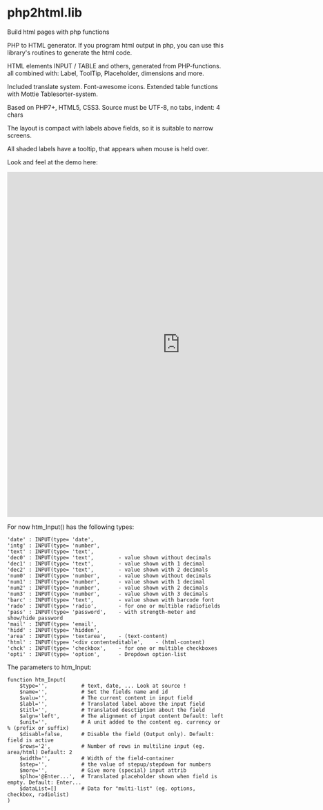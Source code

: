 # php2html.lib
Build html pages with php functions

PHP to HTML generator.
If you program html output in php, you can use this library's routines to generate the html code.
	
HTML elements INPUT / TABLE and others, generated from PHP-functions.
all combined with: Label, ToolTip, Placeholder, dimensions and more.

Included translate system. Font-awesome icons.
Extended table functions with Mottie Tablesorter-system.
	
Based on PHP7+, HTML5, CSS3.
Source must be UTF-8, no tabs, indent: 4 chars

The layout is compact with labels above fields, so it is suitable to narrow screens.

All shaded labels have a tooltip, that appears when mouse is held over.

Look and feel at the demo here:

<iframe width="800px" height="800px" seamless frameborder="0" src="https://1331.dscloud.me/saldi-e/Proj1/Demo.page.php" > </iframe> 



For now htm_Input() has the following types:

	'date' : INPUT(type= 'date',
	'intg' : INPUT(type= 'number',
	'text' : INPUT(type= 'text',
	'dec0' : INPUT(type= 'text',		- value shown without decimals
	'dec1' : INPUT(type= 'text',		- value shown with 1 decimal
	'dec2' : INPUT(type= 'text',		- value shown with 2 decimals
	'num0' : INPUT(type= 'number',		- value shown without decimals
	'num1' : INPUT(type= 'number',  	- value shown with 1 decimal
	'num2' : INPUT(type= 'number',  	- value shown with 2 decimals
	'num3' : INPUT(type= 'number',		- value shown with 3 decimals
	'barc' : INPUT(type= 'text',		- value shown with barcode font
	'rado' : INPUT(type= 'radio',		- for one or multible radiofields
	'pass' : INPUT(type= 'password',	- with strength-meter and show/hide password
	'mail' : INPUT(type= 'email',
	'hidd' : INPUT(type= 'hidden',
	'area' : INPUT(type= 'textarea', 	- (text-content)
	'html' : INPUT(type= '<div contenteditable',	- (html-content)
	'chck' : INPUT(type= 'checkbox',	- for one or multible checkboxes
	'opti' : INPUT(type= 'option',		- Dropdown option-list


The parameters to htm_Input:

	function htm_Input(
		$type='',           # text, date, ... Look at source !
		$name='',           # Set the fields name and id
		$valu='',           # The current content in input field
		$labl='',           # Translated label above the input field
		$titl='',           # Translated desctiption about the field
		$algn='left',       # The alignment of input content Default: left
		$unit='',           # A unit added to the content eg. currency or % (prefix or suffix)
		$disabl=false,      # Disable the field (Output only). Default: field is active
		$rows='2',          # Number of rows in multiline input (eg. area/html) Default: 2
		$width='',          # Width of the field-container
		$step='',           # the value of stepup/stepdown for numbers
		$more='',           # Give more (special) input attrib
		$plho='@Enter...',  # Translated placeholder shown when field is empty. Default: Enter...
		$dataList=[]        # Data for "multi-list" (eg. options, checkbox, radiolist)
	)

